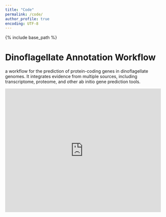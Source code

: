 ```yaml
---
title: "Code"
permalink: /code/
author_profile: true
encoding: UTF-8
---
```


{% include base_path %}

<style>
ul {
  list-style-type: none;
}
</style>

# Dinoflagellate Annotation Workflow
a workflow for the prediction of protein-coding genes in dinoflagellate genomes. It integrates evidence from multiple sources, including transcriptome, proteome, and other ab initio gene prediction tools.
<iframe src="https://TimothyStephens.github.io/Dinoflagellate_Annotation_Workflow" width="100%" height="400" frameborder="0" scrolling="no"></iframe>
<br/><br/>

<div class="github-card" data-user="TimothyStephens"></div>
<script src="https://cdn.jsdelivr.net/gh/lepture/github-cards@latest/jsdelivr/widget.js"></script>

<br/><br/>

<div class="github-card" data-user="TimothyStephens" data-repo="Dinoflagellate_Annotation_Workflow"></div>
<script src="https://cdn.jsdelivr.net/gh/lepture/github-cards@latest/jsdelivr/widget.js"></script>


